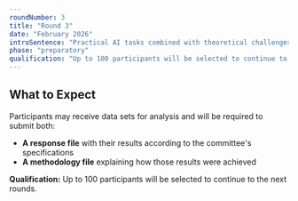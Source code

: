 ```yaml
---
roundNumber: 3
title: "Round 3"
date: "February 2026"
introSentence: "Practical AI tasks combined with theoretical challenges. Students apply their skills and critical thinking through hands-on problem-solving."
phase: "preparatory"
qualification: "Up to 100 participants will be selected to continue to the next rounds"
---
```


## What to Expect

Participants may receive data sets for analysis and will be required to submit both:

- **A response file** with their results according to the committee's specifications
- **A methodology file** explaining how those results were achieved

**Qualification:** Up to 100 participants will be selected to continue to the next rounds.